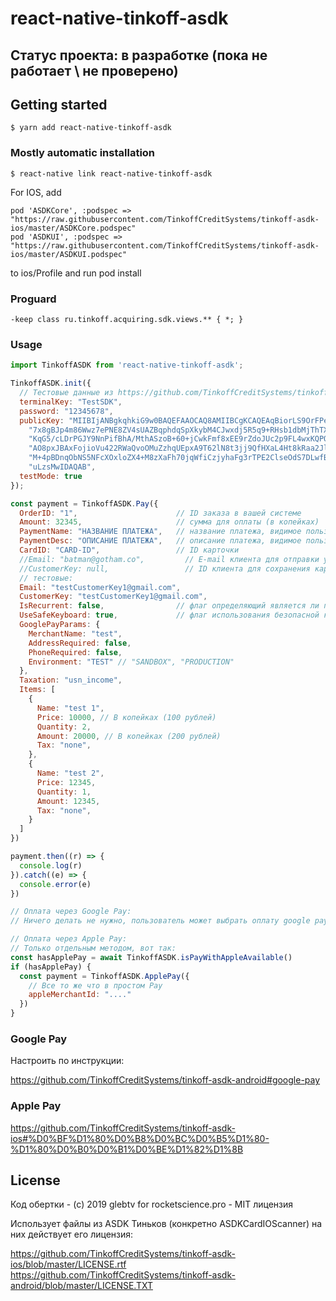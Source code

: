 # react-native-tinkoff-asdk

## Статус проекта: в разработке (пока не работает \ не проверено)

## Getting started

`$ yarn add react-native-tinkoff-asdk`

### Mostly automatic installation

`$ react-native link react-native-tinkoff-asdk`

For IOS, add
```
pod 'ASDKCore', :podspec =>  "https://raw.githubusercontent.com/TinkoffCreditSystems/tinkoff-asdk-ios/master/ASDKCore.podspec"
pod 'ASDKUI', :podspec =>  "https://raw.githubusercontent.com/TinkoffCreditSystems/tinkoff-asdk-ios/master/ASDKUI.podspec"
```
to ios/Profile and run pod install

### Proguard

```
-keep class ru.tinkoff.acquiring.sdk.views.** { *; }
```

### Usage
```javascript
import TinkoffASDK from 'react-native-tinkoff-asdk';

TinkoffASDK.init({
  // Тестовые данные из https://github.com/TinkoffCreditSystems/tinkoff-asdk-android/blob/9c7d1727f2ba5d715f240e0be6e4a0fd8b88a1db/sample/src/main/java/ru/tinkoff/acquiring/sample/SessionParams.java
  terminalKey: "TestSDK",
  password: "12345678",
  publicKey: "MIIBIjANBgkqhkiG9w0BAQEFAAOCAQ8AMIIBCgKCAQEAqBiorLS9OrFPezixO5lSsF+HiZPFQWDO\n" +
    "7x8gBJp4m86Wwz7ePNE8ZV4sUAZBqphdqSpXkybM4CJwxdj5R5q9+RHsb1dbMjThTXniwPpJdw4W\n" +
    "KqG5/cLDrPGJY9NnPifBhA/MthASzoB+60+jCwkFmf8xEE9rZdoJUc2p9FL4wxKQPOuxCqL2iWOx\n" +
    "AO8pxJBAxFojioVu422RWaQvoOMuZzhqUEpxA9T62lN8t3jj9QfHXaL4Ht8kRaa2JlaURtPJB5iB\n" +
    "M+4pBDnqObNS5NFcXOxloZX4+M8zXaFh70jqWfiCzjyhaFg3rTPE2ClseOdS7DLwfB2kNP3K0GuP\n" +
    "uLzsMwIDAQAB",
  testMode: true
});

const payment = TinkoffASDK.Pay({
  OrderID: "1",                      // ID заказа в вашей системе
  Amount: 32345,                     // сумма для оплаты (в копейках)
  PaymentName: "НАЗВАНИЕ ПЛАТЕЖА",   // название платежа, видимое пользователю
  PaymentDesc: "ОПИСАНИЕ ПЛАТЕЖА",   // описание платежа, видимое пользователю
  CardID: "CARD-ID",                 // ID карточки
  //Email: "batman@gotham.co",         // E-mail клиента для отправки уведомления об оплате
  //CustomerKey: null,                 // ID клиента для сохранения карты
  // тестовые:
  Email: "testCustomerKey1@gmail.com",
  CustomerKey: "testCustomerKey1@gmail.com",
  IsRecurrent: false,                // флаг определяющий является ли платеж рекуррентным [1]
  UseSafeKeyboard: true,             // флаг использования безопасной клавиатуры [2]
  GooglePayParams: {
    MerchantName: "test",
    AddressRequired: false,
    PhoneRequired: false,
    Environment: "TEST" // "SANDBOX", "PRODUCTION"
  },
  Taxation: "usn_income",
  Items: [
    {
      Name: "test 1",
      Price: 10000, // В копейках (100 рублей)
      Quantity: 2,
      Amount: 20000, // В копейках (200 рублей)
      Tax: "none",
    },
    {
      Name: "test 2",
      Price: 12345,
      Quantity: 1,
      Amount: 12345,
      Tax: "none",
    }
  ]
})

payment.then((r) => {
  console.log(r)
}).catch((e) => {
  console.error(e)
})

// Оплата через Google Pay:
// Ничего делать не нужно, пользователь может выбрать оплату google pay на экране оплаты

// Оплата через Apple Pay:
// Только отдельным методом, вот так:
const hasApplePay = await TinkoffASDK.isPayWithAppleAvailable()
if (hasApplePay) {
  const payment = TinkoffASDK.ApplePay({
    // Все то же что в простом Pay
    appleMerchantId: "...."
  })
}
```

### Google Pay

Настроить по инструкции:

https://github.com/TinkoffCreditSystems/tinkoff-asdk-android#google-pay

### Apple Pay

https://github.com/TinkoffCreditSystems/tinkoff-asdk-ios#%D0%BF%D1%80%D0%B8%D0%BC%D0%B5%D1%80-%D1%80%D0%B0%D0%B1%D0%BE%D1%82%D1%8B

## License

Код обертки - (c) 2019 glebtv for rocketscience.pro - MIT лицензия

Использует файлы из ASDK Тиньков (конкретно ASDKCardIOScanner) на них действует его лицензия:

https://github.com/TinkoffCreditSystems/tinkoff-asdk-ios/blob/master/LICENSE.rtf
https://github.com/TinkoffCreditSystems/tinkoff-asdk-android/blob/master/LICENSE.TXT
